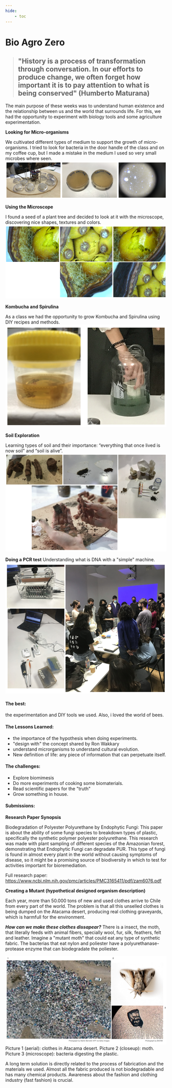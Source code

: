 ```yaml
---
hide:
    - toc
---
```


# Bio Agro Zero

> ## "History is a process of transformation through conversation. In our efforts to produce change, we often forget how important it is to pay attention to what is being conserved" (Humberto Maturana)

The main purpose of these weeks was to understand human existence and the relationship between us and the world that surrounds life. For this, we had the opportunity to experiment with biology tools and some agriculture experimentation. 

**Looking for Micro-organisms**

We cultivated different types of medium to support the growth of micro-organisms. I tried to look for bacteria in the door handle of the class and on my coffee cup, but I made a mistake in the medium I used so very small microbes where seen. 
![](../images/week34/bacterias.jpg)

**Using the Microscope**

I found a seed of a plant tree and decided to look at it with the microscope, discovering nice shapes, textures and colors.
![](../images/week34/semilla.jpg)

**Kombucha and Spirulina**

As a class we had the opportunity to grow Kombucha and Spirulina using DIY recipes and methods.
![](../images/week34/kombuchaspirulina.jpg)

**Soil Exploration**

Learning types of soil and their importance: “everything that once lived is now soil” and “soil is alive”.
![](../images/week34/typesoil.jpg)

**Doing a PCR test**
Understanding what is DNA with a "simple" machine.
![](../images/week34/pcr.jpg)


#### The best: 
the experimentation and DIY tools we used. Also, i loved the world of bees.

#### The Lessons Learned:
- the importance of the hypothesis when doing experiments.
- "design with" the concept shared by Ron Wakkary
- understand microrganisms to understand cultural evolution.
- New definition of life: any piece of information that can perpetuate itself.

#### The challenges:
- Explore biomimesis
- Do more experiments of cooking some biomaterials.
- Read scientific papers for the "truth"
- Grow something in house.


#### Submissions: 

**Research Paper Synopsis**

Biodegradation of Polyester Polyurethane by Endophytic Fungi:
This paper is about the ability of some fungi species to breakdown types of plastic, specifically the synthetic polymer polyester polyurethane. This research was made with plant sampling of different species of the Amazonian forest, demonstrating that Endophytic Fungi can degradate PUR. This type of fungi is found in almost every plant in the world without causing symptoms of disease, so it might be a promising source of biodiversity in which to test for activities important for bioremediation.

Full research paper: <https://www.ncbi.nlm.nih.gov/pmc/articles/PMC3165411/pdf/zam6076.pdf>


**Creating a Mutant (hypothetical designed organism description)**

Each year, more than 50.000 tons of new and used clothes arrive to Chile from every part of the world. The problem is that all this unselled clothes is being dumped on the Atacama desert, producing real clothing graveyards, which is harmfull for the environment. 

***How can we make these clothes dissapear?*** There is a insect, the moth, that literally feeds with animal fibers, specially wool, fur, silk, feathers, felt and leather. Imagine a "mutant moth" that could eat any type of synthetic fabric. The bacterias that eat nylon and poliester have a polyurethanase-protease enzyme that can biodegradate the poliester.

![](../images/week34/fotomutante.jpg)
Picture 1 (aerial): clothes in Atacama desert. Picture 2 (closeup): moth. Picture 3 (microscope): bacteria digesting the plastic.

A long term solution is directly related to the process of fabrication and the materials we used. Almost all the fabric produced is not biodegradable and has many chemical products. Awareness about the fashion and clothing industry (fast fashion) is crucial.

